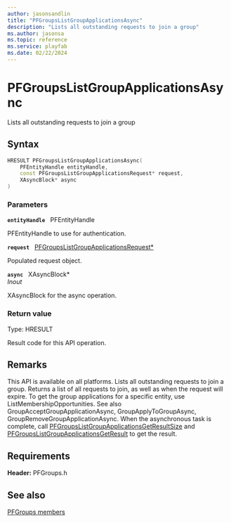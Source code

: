 ```yaml
---
author: jasonsandlin
title: "PFGroupsListGroupApplicationsAsync"
description: "Lists all outstanding requests to join a group"
ms.author: jasonsa
ms.topic: reference
ms.service: playfab
ms.date: 02/22/2024
---
```


# PFGroupsListGroupApplicationsAsync  

Lists all outstanding requests to join a group  

## Syntax  
  
```cpp
HRESULT PFGroupsListGroupApplicationsAsync(  
    PFEntityHandle entityHandle,  
    const PFGroupsListGroupApplicationsRequest* request,  
    XAsyncBlock* async  
)  
```  
  
### Parameters  
  
**`entityHandle`** &nbsp; PFEntityHandle  
  
PFEntityHandle to use for authentication.  
  
**`request`** &nbsp; [PFGroupsListGroupApplicationsRequest*](../../pfgroupstypes/structs/pfgroupslistgroupapplicationsrequest.md)  
  
Populated request object.  
  
**`async`** &nbsp; XAsyncBlock*  
*_Inout_*  
  
XAsyncBlock for the async operation.  
  
  
### Return value
Type: HRESULT
  
Result code for this API operation.
  
## Remarks  
  
This API is available on all platforms. Lists all outstanding requests to join a group. Returns a list of all requests to join, as well as when the request will expire. To get the group applications for a specific entity, use ListMembershipOpportunities. See also GroupAcceptGroupApplicationAsync, GroupApplyToGroupAsync, GroupRemoveGroupApplicationAsync. When the asynchronous task is complete, call [PFGroupsListGroupApplicationsGetResultSize](pfgroupslistgroupapplicationsgetresultsize.md) and [PFGroupsListGroupApplicationsGetResult](pfgroupslistgroupapplicationsgetresult.md) to get the result.
  
## Requirements  
  
**Header:** PFGroups.h
  
## See also  
[PFGroups members](../pfgroups_members.md)  

  
  
